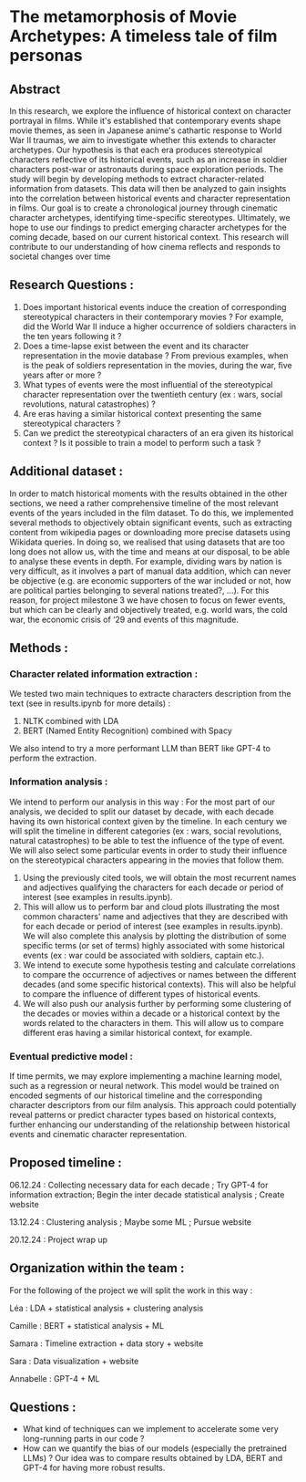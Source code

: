# The metamorphosis of Movie Archetypes: A timeless tale of film personas

## Abstract
In this research, we explore the influence of historical context on character portrayal in films. While
it's established that contemporary events shape movie themes, as seen in Japanese anime's cathartic
response to World War II traumas, we aim to investigate whether this extends to character
archetypes. Our hypothesis is that each era produces stereotypical characters reflective of its
historical events, such as an increase in soldier characters post-war or astronauts during space
exploration periods. The study will begin by developing methods to extract character-related
information from datasets. This data will then be analyzed to gain insights into the correlation
between historical events and character representation in films. 
Our goal is to create a chronological journey through cinematic character archetypes, identifying
time-specific stereotypes. Ultimately, we hope to use our findings to predict emerging character
archetypes for the coming decade, based on our current historical context. This research will
contribute to our understanding of how cinema reflects and responds to societal changes over time

## Research Questions : 
1. Does important historical events induce the creation of corresponding stereotypical characters in their contemporary movies ? For example, did the World War II induce a higher occurrence of soldiers characters in the ten years following it ? 
2. Does a time-lapse exist between the event and its character representation in the movie database ? From previous examples, when is the peak of soldiers representation in the movies, during the war, five years after or more ?
3. What types of events were the most influential of the stereotypical character representation over the twentieth century (ex : wars, social revolutions,
natural catastrophes) ? 
4. Are eras having a similar historical context presenting the same stereotypical characters ?
5. Can we predict the stereotypical characters of an era given its historical context ? Is it possible to train a model to perform such a task ?

## Additional dataset : 
In order to match historical moments with the results obtained in the other sections, we need a rather comprehensive timeline of the most relevant events of the years included in the film dataset. 
To do this, we implemented several methods to objectively obtain significant events, such as extracting content from wikipedia pages or downloading more precise datasets using Wikidata queries. 
In doing so, we realised that using datasets that are too long does not allow us, with the time and means at our disposal, to be able to analyse these events in depth. For example, dividing wars by nation is very difficult, as it involves a part of manual data addition, which can never be objective (e.g. are economic supporters of the war included or not, how are political parties belonging to several nations treated?, ...). For this reason, for project milestone 3 we have chosen to focus on fewer events, but which can be clearly and objectively treated, e.g. world wars, the cold war, the economic crisis of ‘29 and events of this magnitude.

## Methods : 

### Character related information extraction : 

We tested two main techniques to extracte characters description from the text (see in results.ipynb for more details) : 
1. NLTK combined with LDA
2. BERT (Named Entity Recognition) combined with Spacy

We also intend to try a more performant LLM than BERT like GPT-4 to perform the extraction.

### Information analysis : 

We intend to perform our analysis in this way : 
For the most part of our analysis, we decided to split our dataset by decade, with each decade having its own historical context given by the timeline. In each century we will split the timeline in different categories (ex : wars, social revolutions, natural catastrophes) to be able to test the influence of the type of event. We will also select some particular events in order to study their influence on the stereotypical characters appearing in the movies that follow them.   
1. Using the previously cited tools, we will obtain the most recurrent names and adjectives qualifying the characters for each decade or period of interest (see examples in results.ipynb).
2. This will allow us to perform bar and cloud plots illustrating the most common characters' name and adjectives that they are described with for each decade or period of interest (see examples in results.ipynb). We will also complete this analysis by plotting the distribution of some specific terms (or set of terms) highly associated with some historical events (ex : war could be associated with soldiers, captain etc.). 
3. We intend to execute some hypothesis testing and calculate correlations to compare the occurrence of adjectives or names between the different decades (and some specific historical contexts). This will also be helpful to compare the influence of different types of historical events. 
4. We will also push our analysis further by performing some clustering of the decades or movies within a decade or a historical context by the words related to the characters in them. This will allow us to compare different eras having a similar historical context, for example.

### Eventual predictive model : 

If time permits, we may explore implementing a machine learning model, such as a regression or
neural network. This model would be trained on encoded segments of our historical timeline and the
corresponding character descriptors from our film analysis. This approach could potentially reveal
patterns or predict character types based on historical contexts, further enhancing our understanding
of the relationship between historical events and cinematic character representation.


## Proposed timeline :

06.12.24 : Collecting necessary data for each decade ; Try GPT-4 for information extraction; Begin the inter decade statistical analysis ; Create website

13.12.24 : Clustering analysis ; Maybe some ML ; Pursue website

20.12.24 : Project wrap up

## Organization within the team :
For the following of the project we will split the work in this way : 

Léa : LDA + statistical analysis + clustering analysis

Camille : BERT + statistical analysis + ML 

Samara : Timeline extraction + data story + website 

Sara : Data visualization + website

Annabelle : GPT-4 + ML

## Questions : 
- What kind of techniques can we implement to accelerate some very long-running parts in our code ?
- How can we quantify the bias of our models (especially the pretrained LLMs) ? Our idea was to compare results obtained by LDA, BERT and GPT-4 for having more robust results. 
